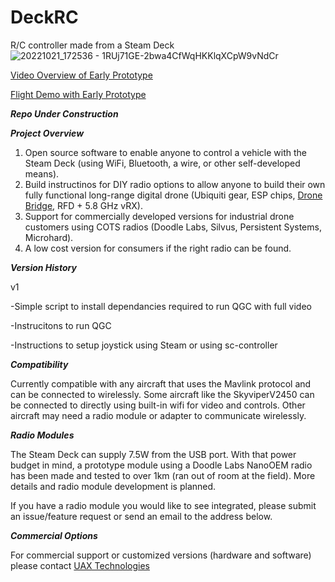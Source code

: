 # DeckRC
R/C controller made from a Steam Deck
![20221021_172536 - 1RUj71GE-2bwa4CfWqHKKlqXCpW9vNdCr](https://user-images.githubusercontent.com/117246427/199407927-d93827d3-4ad2-4146-a2b1-fe3d4d61b4d2.jpg)

[Video Overview of Early Prototype](https://youtu.be/YzaZdQglow4)

[Flight Demo with Early Prototype](https://youtu.be/_oFQyhxMKOQ)

***Repo Under Construction***


***Project Overview***

1. Open source software to enable anyone to control a vehicle with the Steam Deck (using WiFi, Bluetooth, a wire, or other self-developed means).
2. Build instructinos for DIY radio options to allow anyone to build their own fully functional long-range digital drone (Ubiquiti gear, ESP chips, [Drone Bridge](https://github.com/DroneBridge/DroneBridge), RFD + 5.8 GHz vRX).
3. Support for commercially developed versions for industrial drone customers using COTS radios (Doodle Labs, Silvus, Persistent Systems, Microhard).
4. A low cost version for consumers if the right radio can be found.


***Version History***

v1

-Simple script to install dependancies required to run QGC with full video

-Instrucitons to run QGC

-Instructions to setup joystick using Steam or using sc-controller


***Compatibility***

Currently compatible with any aircraft that uses the Mavlink protocol and can be connected to wirelessly. Some aircraft like the SkyviperV2450 can be connected to directly using built-in wifi for video and controls. Other aircraft may need a radio module or adapter to communicate wirelessly. 


***Radio Modules***

The Steam Deck can supply 7.5W from the USB port. With that power budget in mind, a prototype module using a Doodle Labs NanoOEM radio has been made and tested to over 1km (ran out of room at the field). More details and radio module development is planned.

If you have a radio module you would like to see integrated, please submit an issue/feature request or send an email to the address below.


***Commercial Options***

For commercial support or customized versions (hardware and software) please contact [UAX Technologies](https://uaxtech.com/)
